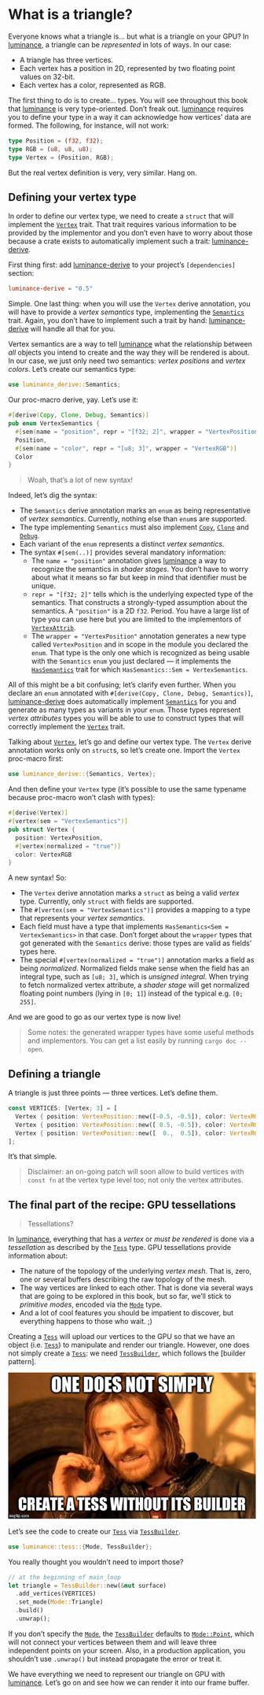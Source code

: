 # What is a triangle?

Everyone knows what a triangle is… but what is a triangle on your GPU? In [luminance], a triangle
can be _represented_ in lots of ways. In our case:

  - A triangle has three vertices.
  - Each vertex has a position in 2D, represented by two floating point values on 32-bit.
  - Each vertex has a color, represented as RGB.

The first thing to do is to create… types. You will see throughout this book that [luminance] is
very type-oriented. Don’t freak out. [luminance] requires you to define your type in a way it can
acknowledge how vertices’ data are formed. The following, for instance, will not work:

```rust
type Position = (f32, f32);
type RGB = (u8, u8, u8);
type Vertex = (Position, RGB);
```

But the real vertex definition is very, very similar. Hang on.

## Defining your vertex type

In order to define our vertex type, we need to create a `struct` that will implement the [`Vertex`]
trait. That trait requires various information to be provided by the implementor and you don’t even
have to worry about those because a crate exists to automatically implement such a trait:
[luminance-derive].

First thing first: add [luminance-derive] to your project’s `[dependencies]` section:

```toml
luminance-derive = "0.5"
```

Simple. One last thing: when you will use the `Vertex` derive annotation, you will have to provide
a _vertex semantics_ type, implementing the [`Semantics`] trait. Again, you don’t have to implement
such a trait by hand: [luminance-derive] will handle all that for you.

Vertex semantics are a way to tell [luminance] what the relationship between _all_ objects you
intend to create and the way they will be rendered is about. In our case, we just only need two
semantics: _vertex positions_ and _vertex colors_. Let’s create our semantics type:

```rust
use luminance_derive::Semantics;
```

Our proc-macro derive, yay. Let’s use it:

```rust
#[derive(Copy, Clone, Debug, Semantics)]
pub enum VertexSemantics {
  #[sem(name = "position", repr = "[f32; 2]", wrapper = "VertexPosition")]
  Position,
  #[sem(name = "color", repr = "[u8; 3]", wrapper = "VertexRGB")]
  Color
}
```

> Woah, that’s a lot of new syntax!

Indeed, let’s dig the syntax:

  - The `Semantics` derive annotation marks an `enum` as being representative of _vertex semantics_.
    Currently, nothing else than `enum`s are supported.
  - The type implementing `Semantics` must also implement [`Copy`], [`Clone`] and [`Debug`].
  - Each variant of the `enum` represents a distinct _vertex semantics_.
  - The syntax `#[sem(..)]` provides several mandatory information:
    - The `name = "position"` annotation gives [luminance] a way to recognize the semantics in
      _shader stages_. You don’t have to worry about what it means so far but keep in mind that
      identifier must be unique.
    - `repr = "[f32; 2]"` tells which is the underlying expected type of the semantics. That
      constructs a strongly-typed assumption about the semantics. A `"position"` is a 2D `f32`.
      Period. You have a large list of type you can use here but you are limited to the implementors
      of [`VertexAttrib`].
    - The `wrapper = "VertexPosition"` annotation generates a new type called `VertexPosition` and
      in scope in the module you declared the `enum`. That type is the only one which is recognized
      as being usable with the `Semantics` `enum` you just declared — it implements the
      [`HasSemantics`] trait for which `HasSemantics::Sem = VertexSemantics`.

All of this might be a bit confusing; let’s clarify even further. When you declare an `enum`
annotated with `#[derive(Copy, Clone, Debug, Semantics)]`, [luminance-derive] does automatically
implement [`Semantics`] for you and generate as many types as variants in your `enum`. Those types
represent _vertex attributes_ types you will be able to use to construct types that will correctly
implement the [`Vertex`] trait.

Talking about [`Vertex`], let’s go and define our vertex type. The `Vertex` derive annotation works
only on `struct`s, so let’s create one. Import the `Vertex` proc-macro first:

```rust
use luminance_derive::{Semantics, Vertex};
```

And then define your `Vertex` type (it’s possible to use the same typename because proc-macro won’t
clash with types):

```rust
#[derive(Vertex)]
#[vertex(sem = "VertexSemantics")]
pub struct Vertex {
  position: VertexPosition,
  #[vertex(normalized = "true")]
  color: VertexRGB
}
```

A new syntax! So:

  - The `Vertex` derive annotation marks a `struct` as being a valid _vertex_ type. Currently, only
    `struct` with fields are supported.
  - The `#[vertex(sem = "VertexSemantics")]` provides a mapping to a type that represents your
    _vertex semantics_.
  - Each field must have a type that implements `HasSemantics<Sem = VertexSemantics>` in that case.
    Don’t forget about the `wrapper` types that got generated with the `Semantics` derive: those
    types are valid as fields’ types here.
  - The special `#[vertex(normalized = "true")]` annotation marks a field as being _normalized_.
    Normalized fields make sense when the field has an integral type, such as `[u8; 3]`, which is
    _unsigned integral_. When trying to fetch normalized vertex attribute, a _shader stage_ will get
    normalized floating point numbers (lying in `[0; 1]`) instead of the typical e.g. `[0; 255]`.

And we are good to go as our vertex type is now live!

> Some notes: the generated wrapper types have some useful methods and implementors. You can get
> a list easily by running `cargo doc --open`.

## Defining a triangle

A triangle is just three points — three vertices. Let’s define them.

```rust
const VERTICES: [Vertex; 3] = [
  Vertex { position: VertexPosition::new([-0.5, -0.5]), color: VertexRGB::new([255,   0,   0]) },
  Vertex { position: VertexPosition::new([ 0.5, -0.5]), color: VertexRGB::new([  0, 255,   0]) },
  Vertex { position: VertexPosition::new([  0.,  0.5]), color: VertexRGB::new([  0,   0, 255]) },
];
```

It’s that simple.

> Disclaimer: an on-going patch will soon allow to build vertices with `const fn` at the vertex type
> level too; not only the vertex attributes.

## The final part of the recipe: GPU tessellations

> Tessellations?

In [luminance], everything that has a _vertex_ or _must be rendered_ is done via a _tessellation_ as
described by the [`Tess`] type. GPU tessellations provide information about:

  - The nature of the topology of the underlying _vertex mesh_. That is, zero, one or several
    buffers describing the raw topology of the mesh.
  - The way vertices are linked to each other. That is done via several ways that are going to be
    explored in this book, but so far, we’ll stick to _primitive modes_, encoded via the [`Mode`]
    type.
  - And a lot of cool features you should be impatient to discover, but everything happens to those
    who wait. ;)

Creating a [`Tess`] will upload our vertices to the GPU so that we have an object (i.e. [`Tess`]) to
manipulate and render our triangle. However, one does not simply create a [`Tess`]: we need
[`TessBuilder`], which follows the [builder pattern].

![](./imgs/one-does-not-simply-create-tess-without-builder.jpg)

Let’s see the code to create our [`Tess`] via [`TessBuilder`].

```rust
use luminance::tess::{Mode, TessBuilder};
```

You really thought you wouldn’t need to import those?

```rust
// at the beginning of main_loop
let triangle = TessBuilder::new(&mut surface)
  .add_vertices(VERTICES)
  .set_mode(Mode::Triangle)
  .build()
  .unwrap();
```

If you don’t specify the [`Mode`], the [`TessBuilder`] defaults to [`Mode::Point`], which will not
connect your vertices between them and will leave three independent points on your screen. Also,
in a production application, you shouldn’t use `.unwrap()` but instead propagate the error or
treat it.

We have everything we need to represent our triangle on GPU with [luminance]. Let’s go on and see
how we can render it into our frame buffer.

[luminance]: https://crates.io/crates/luminance
[luminance-derive]: https://crates.io/crates/luminance-derive
[`Vertex`]: https://docs.rs/luminance/latest/luminance/vertex/trait.Vertex.html
[`Semantics`]: https://docs.rs/luminance/latest/luminance/vertex/trait.Semantics.html
[`Copy`]: https://doc.rust-lang.org/std/marker/trait.Copy.html
[`Clone`]: https://doc.rust-lang.org/std/clone/trait.Clone.html
[`Debug`]: https://doc.rust-lang.org/std/fmt/trait.Debug.html
[`VertexAttrib`]: https://docs.rs/luminance/latest/luminance/vertex/trait.VertexAttrib.html
[`HasSemantics`]: https://docs.rs/luminance/latest/luminance/vertex/trait.HasSemantics.html
[`Tess`]: https://docs.rs/luminance/latest/luminance/tess/struct.Tess.html
[`TessBuilder`]: https://docs.rs/luminance/latest/luminance/tess/struct.TessBuilder.html
[`Mode`]: https://docs.rs/luminance/latest/luminance/tess/enum.Mode.html
[`Mode::Point`]: https://docs.rs/luminance/latest/luminance/tess/enum.Mode.html#variant.Point
[`Pipeline`]: https://docs.rs/luminance/latest/luminance/pipeline/struct.Pipeline.html
[`ShadingGate`]: https://docs.rs/luminance/latest/luminance/pipeline/struct.ShadingGate.html
[GLSL]: https://www.khronos.org/opengl/wiki/Core_Language_(GLSL)
[`TessellationControlShader`]: https://docs.rs/luminance/latest/luminance/shader/stage/enum.Type.html#variant.TessellationControlShader
[`TessellationEvaluationShader`]: https://docs.rs/luminance/latest/luminance/shader/stage/enum.Type.html#variant.TessellationEvaluationShader
[`VertexShader`]: https://docs.rs/luminance/latest/luminance/shader/stage/enum.Type.html#variant.VertexShader
[`GeometryShader`]: https://docs.rs/luminance/latest/luminance/shader/stage/enum.Type.html#variant.GeometryShader
[`FragmentShader`]: https://docs.rs/luminance/latest/luminance/shader/stage/enum.Type.html#variant.FragmentShader
[`Program`]: https://docs.rs/luminance/latest/luminance/shader/program/struct.Program.html
[`BuiltProgram`]: https://docs.rs/luminance/latest/luminance/shader/program/struct.BuiltProgram.html
[turbofish syntax]: https://doc.rust-lang.org/1.30.0/book/first-edition/generics.html
[`RenderGate`]: https://docs.rs/luminance/latest/luminance/pipeline/struct.RenderGate.html
[`RenderState`]: https://docs.rs/luminance/latest/luminance/render_state/struct.RenderState.html
[`TessGate`]: https://docs.rs/luminance/latest/luminance/pipeline/struct.TessGate.html
[`TessSlice`]: https://docs.rs/luminance/latest/luminance/tess/struct.TessSlice.html
[`TessSliceIndex`]: https://docs.rs/luminance/latest/luminance/tess/struct.TessSliceIndex.html
